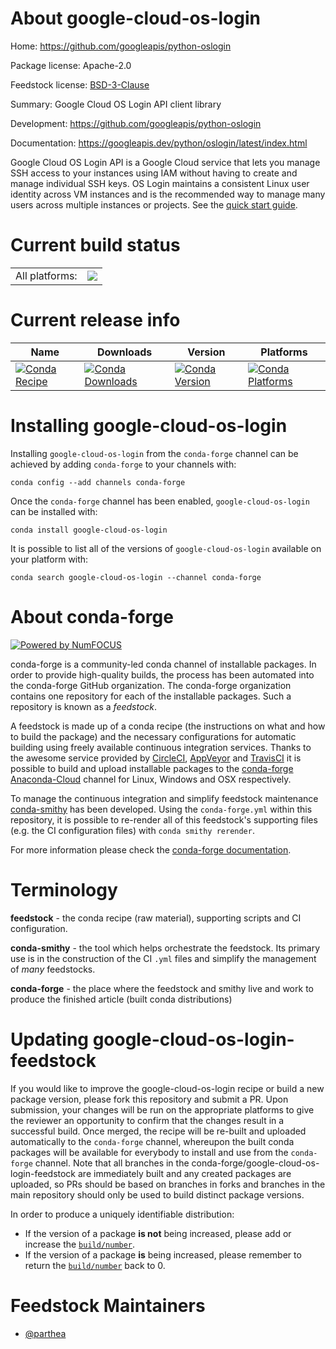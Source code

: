 About google-cloud-os-login
===========================

Home: https://github.com/googleapis/python-oslogin

Package license: Apache-2.0

Feedstock license: [BSD-3-Clause](https://github.com/conda-forge/google-cloud-os-login-feedstock/blob/master/LICENSE.txt)

Summary: Google Cloud OS Login API client library

Development: https://github.com/googleapis/python-oslogin

Documentation: https://googleapis.dev/python/oslogin/latest/index.html

Google Cloud OS Login API is a Google Cloud service that lets you manage SSH access to your instances using IAM without having to create and manage individual SSH keys. OS Login maintains a consistent Linux user identity across VM instances and is the recommended way to manage many users across multiple instances or projects.
See the [quick start guide](https://googleapis.dev/python/oslogin/latest/index.html#quick-start).

Current build status
====================


<table><tr><td>All platforms:</td>
    <td>
      <a href="https://dev.azure.com/conda-forge/feedstock-builds/_build/latest?definitionId=9637&branchName=master">
        <img src="https://dev.azure.com/conda-forge/feedstock-builds/_apis/build/status/google-cloud-os-login-feedstock?branchName=master">
      </a>
    </td>
  </tr>
</table>

Current release info
====================

| Name | Downloads | Version | Platforms |
| --- | --- | --- | --- |
| [![Conda Recipe](https://img.shields.io/badge/recipe-google--cloud--os--login-green.svg)](https://anaconda.org/conda-forge/google-cloud-os-login) | [![Conda Downloads](https://img.shields.io/conda/dn/conda-forge/google-cloud-os-login.svg)](https://anaconda.org/conda-forge/google-cloud-os-login) | [![Conda Version](https://img.shields.io/conda/vn/conda-forge/google-cloud-os-login.svg)](https://anaconda.org/conda-forge/google-cloud-os-login) | [![Conda Platforms](https://img.shields.io/conda/pn/conda-forge/google-cloud-os-login.svg)](https://anaconda.org/conda-forge/google-cloud-os-login) |

Installing google-cloud-os-login
================================

Installing `google-cloud-os-login` from the `conda-forge` channel can be achieved by adding `conda-forge` to your channels with:

```
conda config --add channels conda-forge
```

Once the `conda-forge` channel has been enabled, `google-cloud-os-login` can be installed with:

```
conda install google-cloud-os-login
```

It is possible to list all of the versions of `google-cloud-os-login` available on your platform with:

```
conda search google-cloud-os-login --channel conda-forge
```


About conda-forge
=================

[![Powered by NumFOCUS](https://img.shields.io/badge/powered%20by-NumFOCUS-orange.svg?style=flat&colorA=E1523D&colorB=007D8A)](http://numfocus.org)

conda-forge is a community-led conda channel of installable packages.
In order to provide high-quality builds, the process has been automated into the
conda-forge GitHub organization. The conda-forge organization contains one repository
for each of the installable packages. Such a repository is known as a *feedstock*.

A feedstock is made up of a conda recipe (the instructions on what and how to build
the package) and the necessary configurations for automatic building using freely
available continuous integration services. Thanks to the awesome service provided by
[CircleCI](https://circleci.com/), [AppVeyor](https://www.appveyor.com/)
and [TravisCI](https://travis-ci.com/) it is possible to build and upload installable
packages to the [conda-forge](https://anaconda.org/conda-forge)
[Anaconda-Cloud](https://anaconda.org/) channel for Linux, Windows and OSX respectively.

To manage the continuous integration and simplify feedstock maintenance
[conda-smithy](https://github.com/conda-forge/conda-smithy) has been developed.
Using the ``conda-forge.yml`` within this repository, it is possible to re-render all of
this feedstock's supporting files (e.g. the CI configuration files) with ``conda smithy rerender``.

For more information please check the [conda-forge documentation](https://conda-forge.org/docs/).

Terminology
===========

**feedstock** - the conda recipe (raw material), supporting scripts and CI configuration.

**conda-smithy** - the tool which helps orchestrate the feedstock.
                   Its primary use is in the construction of the CI ``.yml`` files
                   and simplify the management of *many* feedstocks.

**conda-forge** - the place where the feedstock and smithy live and work to
                  produce the finished article (built conda distributions)


Updating google-cloud-os-login-feedstock
========================================

If you would like to improve the google-cloud-os-login recipe or build a new
package version, please fork this repository and submit a PR. Upon submission,
your changes will be run on the appropriate platforms to give the reviewer an
opportunity to confirm that the changes result in a successful build. Once
merged, the recipe will be re-built and uploaded automatically to the
`conda-forge` channel, whereupon the built conda packages will be available for
everybody to install and use from the `conda-forge` channel.
Note that all branches in the conda-forge/google-cloud-os-login-feedstock are
immediately built and any created packages are uploaded, so PRs should be based
on branches in forks and branches in the main repository should only be used to
build distinct package versions.

In order to produce a uniquely identifiable distribution:
 * If the version of a package **is not** being increased, please add or increase
   the [``build/number``](https://conda.io/docs/user-guide/tasks/build-packages/define-metadata.html#build-number-and-string).
 * If the version of a package **is** being increased, please remember to return
   the [``build/number``](https://conda.io/docs/user-guide/tasks/build-packages/define-metadata.html#build-number-and-string)
   back to 0.

Feedstock Maintainers
=====================

* [@parthea](https://github.com/parthea/)

